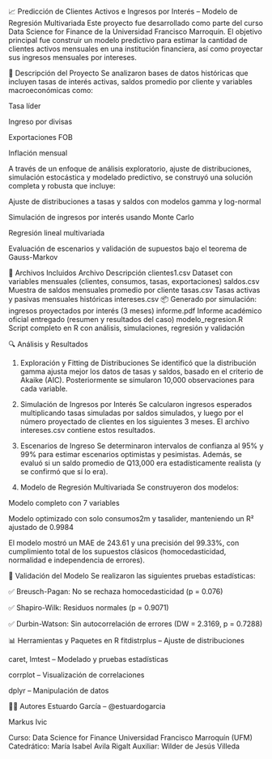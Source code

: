 📈 Predicción de Clientes Activos e Ingresos por Interés – Modelo de Regresión Multivariada
Este proyecto fue desarrollado como parte del curso Data Science for Finance de la Universidad Francisco Marroquín. El objetivo principal fue construir un modelo predictivo para estimar la cantidad de clientes activos mensuales en una institución financiera, así como proyectar sus ingresos mensuales por intereses.

🧾 Descripción del Proyecto
Se analizaron bases de datos históricas que incluyen tasas de interés activas, saldos promedio por cliente y variables macroeconómicas como:

Tasa líder

Ingreso por divisas

Exportaciones FOB

Inflación mensual

A través de un enfoque de análisis exploratorio, ajuste de distribuciones, simulación estocástica y modelado predictivo, se construyó una solución completa y robusta que incluye:

Ajuste de distribuciones a tasas y saldos con modelos gamma y log-normal

Simulación de ingresos por interés usando Monte Carlo

Regresión lineal multivariada

Evaluación de escenarios y validación de supuestos bajo el teorema de Gauss-Markov

📂 Archivos Incluidos
Archivo	Descripción
clientes1.csv	Dataset con variables mensuales (clientes, consumos, tasas, exportaciones)
saldos.csv	Muestra de saldos mensuales promedio por cliente
tasas.csv	Tasas activas y pasivas mensuales históricas
intereses.csv	📦 Generado por simulación: ingresos proyectados por interés (3 meses)
informe.pdf	Informe académico oficial entregado (resumen y resultados del caso)
modelo_regresion.R	Script completo en R con análisis, simulaciones, regresión y validación

🔍 Análisis y Resultados
1. Exploración y Fitting de Distribuciones
Se identificó que la distribución gamma ajusta mejor los datos de tasas y saldos, basado en el criterio de Akaike (AIC). Posteriormente se simularon 10,000 observaciones para cada variable.

2. Simulación de Ingresos por Interés
Se calcularon ingresos esperados multiplicando tasas simuladas por saldos simulados, y luego por el número proyectado de clientes en los siguientes 3 meses. El archivo intereses.csv contiene estos resultados.

3. Escenarios de Ingreso
Se determinaron intervalos de confianza al 95% y 99% para estimar escenarios optimistas y pesimistas. Además, se evaluó si un saldo promedio de Q13,000 era estadísticamente realista (y se confirmó que sí lo era).

4. Modelo de Regresión Multivariada
Se construyeron dos modelos:

Modelo completo con 7 variables

Modelo optimizado con solo consumos2m y tasalider, manteniendo un R² ajustado de 0.9984

El modelo mostró un MAE de 243.61 y una precisión del 99.33%, con cumplimiento total de los supuestos clásicos (homocedasticidad, normalidad e independencia de errores).

🧪 Validación del Modelo
Se realizaron las siguientes pruebas estadísticas:

✅ Breusch-Pagan: No se rechaza homocedasticidad (p = 0.076)

✅ Shapiro-Wilk: Residuos normales (p = 0.9071)

✅ Durbin-Watson: Sin autocorrelación de errores (DW = 2.3169, p = 0.7288)

📊 Herramientas y Paquetes en R
fitdistrplus – Ajuste de distribuciones

caret, lmtest – Modelado y pruebas estadísticas

corrplot – Visualización de correlaciones

dplyr – Manipulación de datos

👨‍💻 Autores
Estuardo García – @estuardogarcia

Markus Ivic

Curso: Data Science for Finance
Universidad Francisco Marroquín (UFM)
Catedrático: María Isabel Avila Rigalt
Auxiliar: Wilder de Jesús Villeda
